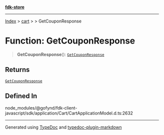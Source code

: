 [**fdk-store**](../../../README.md)
***

[Index](../../../API.md) > [cart](../../README.md) > [<internal>](../README.md) > GetCouponResponse

# Function: GetCouponResponse

> **GetCouponResponse**(): [`GetCouponResponse`](../type-aliases/type-alias.GetCouponResponse.md)

## Returns

[`GetCouponResponse`](../type-aliases/type-alias.GetCouponResponse.md)

## Defined In

node\_modules/@gofynd/fdk-client-javascript/sdk/application/Cart/CartApplicationModel.d.ts:2632

***
Generated using [TypeDoc](https://typedoc.org/) and [typedoc-plugin-markdown](https://www.npmjs.com/package/typedoc-plugin-markdown)
